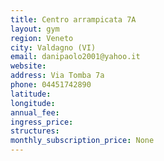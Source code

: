 ```yaml
---
title: Centro arrampicata 7A
layout: gym
region: Veneto
city: Valdagno (VI)
email: danipaolo2001@yahoo.it
website: 
address: Via Tomba 7a
phone: 04451742890
latitude: 
longitude: 
annual_fee: 
ingress_price: 
structures: 
monthly_subscription_price: None
---
```


